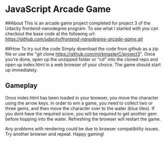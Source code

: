 JavaScript Arcade Game
===============================

##About
This is an arcade game project completed for project 3 of the Udacity frontend-nanodegree program. To see what I started with you can checkout the base code at the following url: *https://github.com/udacity/frontend-nanodegree-arcade-game.git*

##How To try out the code
Simply download the code from github as a zip file or use the "git clone https://github.com/mirkmasterC/project3". Once you're done, open up the unzipped folder or "cd" into the cloned repo and open up index.html in a web browser of your choice. The game should start up immediately.

## Gameplay
Once index.html has been loaded in your browser, you move the character using the arrow keys. In order to win a game, you need to collect two or three gems, and then move the character over to the water (blue tiles). If you dont have the required score, you will be required to get another gem before hopping into the water. Refreshing the browser will restart the game.

Any problems with rendering could be due to browser compatibility issues. Try another browser and repeat. Happy gaming!
